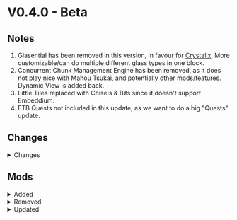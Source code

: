 # V0.4.0 - Beta

## Notes

1. Glasential has been removed in this version, in favour for [Crystalix](https://www.curseforge.com/minecraft/mc-mods/crystalix). More customizable/can do multiple different glass types in one block.
2. Concurrent Chunk Management Engine has been removed, as it does not play nice with Mahou Tsukai, and potentially other mods/features. Dynamic View is added back.
3. Little Tiles replaced with Chisels & Bits since it doesn't support Embeddium.
4. FTB Quests not included in this update, as we want to do a big "Quests" update.

## Changes

<details>
<summary>Changes</summary>

- fixed Electric Fence from Mekanism Turrets & Fences
- Changed stats of turrets from Mekanism Turrets & Fences
- Added tooltips for Mekanism Turrets
- fixed default resourcepacks
- Changed Curvy Pipes settings
  - Curvy Pipes are more in line with mekanism stats
  - Curvy Pipe recipes modified
- Added hideitems.js to hide/remove unused/unneeded items from EMI
- Added new seeds for Irons Spellbooks materials. They are dropped from specific mobs rather than being crafted.
- ~~Added new quests(FLoaBG; Welcome, Tips and Tricks)(Mobs; Kills)~~
- Changed Apothic Spawners modifier materials
- Attempt to balance mahou
- Setup server friendly ftbranks config
- Apotheosis charms only work in curios charm slots
- Simply Magnets moved from Charm curios to Magnet curios
- Removed/Hidden flying potions from apotheosis
- Removed allthemodium stuff from DROPPING as affixed loot
- Removed some cataclysm mobs/minibosses from spawning as "Apothic Invaders"
- Cleaned some .js files
- Disabled most boss/productive bees from being usable on apothic spawners

</details>

## Mods

<details>
<summary>Added</summary>

- Mekanism Weaponry
- Curvy Pipes
- Better Advancements
- Rechiseled
- Rechiseled: Chipped
- Nature's Aura
- Nature's Aura KubeJS
- Mahou Tsukai
- Luminax
- Crsytalix
- Dynamic View
- Chisels and Bits
- Harvest With Ease
- Cobweb (library)
- MoreJS
- RFToolsUtilities

</details>

<details>
<summary>Removed</summary>

- Glasential
- C2ME/Concurrent Chunk Management Engine
  - Doesn't play nice with Mahou Tsukai, possibly more mods/features.
- Little Tiles
  - Replaced with Chisel and Bits since it wasn't rendering correctly.
- Right Click Harvest

</details>

<details>
<summary>Updated</summary>

</details>

